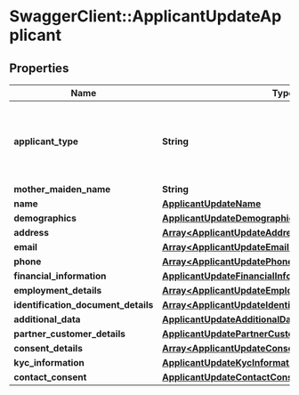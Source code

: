 # SwaggerClient::ApplicantUpdateApplicant

## Properties
Name | Type | Description | Notes
------------ | ------------- | ------------- | -------------
**applicant_type** | **String** | Type of an applicant.This is a reference data field.Please use /utilities/referenceData/{applicantType} resource to get valid values of this field with descriptions. You can use the fieldname as the referenceCode parameter to retrieve the values. | 
**mother_maiden_name** | **String** | Mothers maiden name | [optional] 
**name** | [**ApplicantUpdateName**](ApplicantUpdateName.md) |  | 
**demographics** | [**ApplicantUpdateDemographics**](ApplicantUpdateDemographics.md) |  | [optional] 
**address** | [**Array&lt;ApplicantUpdateAddress&gt;**](ApplicantUpdateAddress.md) |  | [optional] 
**email** | [**Array&lt;ApplicantUpdateEmail&gt;**](ApplicantUpdateEmail.md) |  | [optional] 
**phone** | [**Array&lt;ApplicantUpdatePhone&gt;**](ApplicantUpdatePhone.md) |  | [optional] 
**financial_information** | [**ApplicantUpdateFinancialInformation**](ApplicantUpdateFinancialInformation.md) |  | [optional] 
**employment_details** | [**Array&lt;ApplicantUpdateEmploymentDetails&gt;**](ApplicantUpdateEmploymentDetails.md) |  | [optional] 
**identification_document_details** | [**Array&lt;ApplicantUpdateIdentificationDocumentDetails&gt;**](ApplicantUpdateIdentificationDocumentDetails.md) |  | [optional] 
**additional_data** | [**ApplicantUpdateAdditionalData**](ApplicantUpdateAdditionalData.md) |  | [optional] 
**partner_customer_details** | [**ApplicantUpdatePartnerCustomerDetails**](ApplicantUpdatePartnerCustomerDetails.md) |  | [optional] 
**consent_details** | [**Array&lt;ApplicantUpdateConsentDetails&gt;**](ApplicantUpdateConsentDetails.md) |  | [optional] 
**kyc_information** | [**ApplicantUpdateKycInformation**](ApplicantUpdateKycInformation.md) |  | [optional] 
**contact_consent** | [**ApplicantUpdateContactConsent**](ApplicantUpdateContactConsent.md) |  | [optional] 

